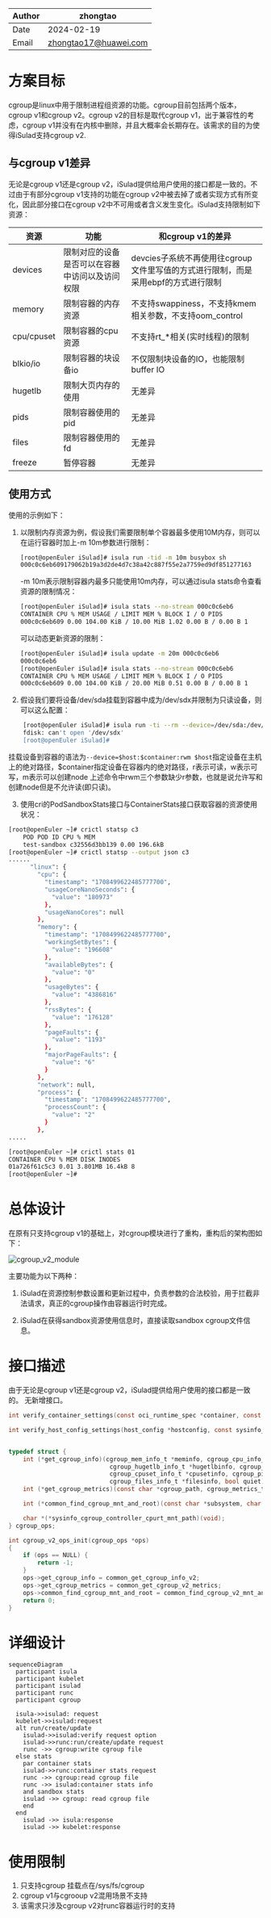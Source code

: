 | Author | zhongtao              |
| ------ | --------------------- |
| Date   | 2024-02-19            |
| Email  | zhongtao17@huawei.com |
# 方案目标

cgroup是linux中用于限制进程组资源的功能。cgroup目前包括两个版本，cgroup v1和cgroup v2。cgroup v2的目标是取代cgroup v1，出于兼容性的考虑，cgroup v1并没有在内核中删除，并且大概率会长期存在。该需求的目的为使得iSulad支持cgroup v2.

## 与cgroup v1差异
无论是cgroup v1还是cgroup v2，iSulad提供给用户使用的接口都是一致的。不过由于有部分cgroup v1支持的功能在cgroup v2中被去掉了或者实现方式有所变化，因此部分接口在cgroup v2中不可用或者含义发生变化。iSulad支持限制如下资源：

|资源|功能|和cgroup v1的差异|
|---|---|---|
|devices|限制对应的设备是否可以在容器中访问以及访问权限|devcies子系统不再使用往cgroup文件里写值的方式进行限制，而是采用ebpf的方式进行限制|
|memory|限制容器的内存资源|不支持swappiness，不支持kmem相关参数，不支持oom_control|
|cpu/cpuset|限制容器的cpu资源|不支持rt_*相关(实时线程)的限制|
|blkio/io|限制容器的块设备io|不仅限制块设备的IO，也能限制buffer IO|
|hugetlb|限制大页内存的使用|无差异|
|pids|限制容器使用的pid|无差异|
|files|限制容器使用的fd|无差异|
|freeze|暂停容器|无差异|

## 使用方式

使用的示例如下：

1. 以限制内存资源为例，假设我们需要限制单个容器最多使用10M内存，则可以在运行容器时加上-m 10m参数进行限制：
    
    ```sh
    [root@openEuler iSulad]# isula run -tid -m 10m busybox sh
    000c0c6eb609179062b19a3d2de4d7c38a42c887f55e2a7759ed9df851277163
    ```
    
    -m 10m表示限制容器内最多只能使用10m内存，可以通过isula stats命令查看资源的限制情况：

    ```sh
    [root@openEuler iSulad]# isula stats --no-stream 000c0c6eb6
    CONTAINER CPU % MEM USAGE / LIMIT MEM % BLOCK I / O PIDS
    000c0c6eb609 0.00 104.00 KiB / 10.00 MiB 1.02 0.00 B / 0.00 B 1
    ```
    
    可以动态更新资源的限制：
    ```sh
    [root@openEuler iSulad]# isula update -m 20m 000c0c6eb6
    000c0c6eb6
    [root@openEuler iSulad]# isula stats --no-stream 000c0c6eb6
    CONTAINER CPU % MEM USAGE / LIMIT MEM % BLOCK I / O PIDS
    000c0c6eb609 0.00 104.00 KiB / 20.00 MiB 0.51 0.00 B / 0.00 B 1
    ```
    
2. 假设我们要将设备/dev/sda挂载到容器中成为/dev/sdx并限制为只读设备，则可以这么配置：

```sh
    [root@openEuler iSulad]# isula run -ti --rm --device=/dev/sda:/dev/sdx:wm busybox fdisk /dev/sdx
    fdisk: can't open '/dev/sdx'
    [root@openEuler iSulad]#
```

挂载设备到容器的语法为`--device=$host:$container:rwm $host`指定设备在主机上的绝对路径，$container指定设备在容器内的绝对路径，r表示可读，w表示可写，m表示可以创建node 上述命令中rwm三个参数缺少r参数，也就是说允许写和创建node但是不允许读(即只读)。

3. 使用cri的PodSandboxStats接口与ContainerStats接口获取容器的资源使用状况：

```sh
[root@openEuler ~]# crictl statsp c3
    POD POD ID CPU % MEM
    test-sandbox c32556d3bb139 0.00 196.6kB
[root@openEuler ~]# crictl statsp --output json c3
......
      "linux": {
        "cpu": {
          "timestamp": "1708499622485777700",
          "usageCoreNanoSeconds": {
            "value": "180973"
          },
          "usageNanoCores": null
        },
        "memory": {
          "timestamp": "1708499622485777700",
          "workingSetBytes": {
            "value": "196608"
          },
          "availableBytes": {
            "value": "0"
          },
          "usageBytes": {
            "value": "4386816"
          },
          "rssBytes": {
            "value": "176128"
          },
          "pageFaults": {
            "value": "1193"
          },
          "majorPageFaults": {
            "value": "6"
          }
        },
        "network": null,
        "process": {
          "timestamp": "1708499622485777700",
          "processCount": {
            "value": "2"
          }
        },
.....

[root@openEuler ~]# crictl stats 01
CONTAINER CPU % MEM DISK INODES
01a726f61c5c3 0.01 3.801MB 16.4kB 8
[root@openEuler ~]#
```

# 总体设计

在原有只支持cgroup v1的基础上，对cgroup模块进行了重构，重构后的架构图如下：

![cgroup_v2_module](../../../images/cgroup_v2_module.svg)

主要功能为以下两种：

1. iSulad在资源控制参数设置和更新过程中，负责参数的合法校验，用于拦截非法请求，真正的cgroup操作由容器运行时完成。

2. iSulad在获得sandbox资源使用信息时，直接读取sandbox cgroup文件信息。

# 接口描述 
由于无论是cgroup v1还是cgroup v2，iSulad提供给用户使用的接口都是一致的。
无新增接口。

```c
int verify_container_settings(const oci_runtime_spec *container, const sysinfo_t *sysinfo);

int verify_host_config_settings(host_config *hostconfig, const sysinfo_t *sysinfo, bool update);


typedef struct {
    int (*get_cgroup_info)(cgroup_mem_info_t *meminfo, cgroup_cpu_info_t *cpuinfo,
                            cgroup_hugetlb_info_t *hugetlbinfo, cgroup_blkio_info_t *blkioinfo,
                            cgroup_cpuset_info_t *cpusetinfo, cgroup_pids_info_t *pidsinfo,
                            cgroup_files_info_t *filesinfo, bool quiet);
    int (*get_cgroup_metrics)(const char *cgroup_path, cgroup_metrics_t *cgroup_metrics);

    int (*common_find_cgroup_mnt_and_root)(const char *subsystem, char **mountpoint, char **root);

    char *(*sysinfo_cgroup_controller_cpurt_mnt_path)(void);
} cgroup_ops;

int cgroup_v2_ops_init(cgroup_ops *ops)
{
    if (ops == NULL) {
        return -1;
    }
    ops->get_cgroup_info = common_get_cgroup_info_v2;
    ops->get_cgroup_metrics = common_get_cgroup_v2_metrics;
    ops->common_find_cgroup_mnt_and_root = common_find_cgroup_v2_mnt_and_root;
    return 0;
}
```

# 详细设计

```mermaid
sequenceDiagram
  participant isula
  participant kubelet
  participant isulad
  participant runc
  participant cgroup
  
  isula->>isulad: request
  kubelet->>isulad:request
  alt run/create/update
	isulad->>isulad:verify request option
  	isulad->>runc:run/create/update request
  	runc ->> cgroup:write cgroup file
  else stats
    par container stats
	isulad->>runc:container stats request
  	runc ->> cgroup:read cgroup file
  	runc ->> isulad:container stats info
  	and sandbox stats
  	isulad ->> cgroup: read cgroup file
  	end
  end
	isulad ->> isula:response
	isulad ->> kubelet:response
```

# 使用限制

1. 只支持cgroup 挂载点在/sys/fs/cgroup
2. cgroup v1与cgrooup v2混用场景不支持
3. 该需求只涉及cgroup v2对runc容器运行时的支持

